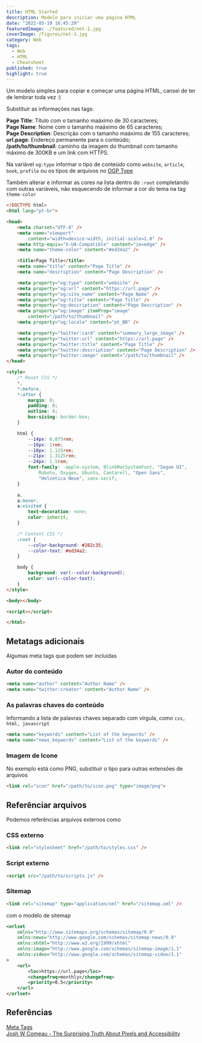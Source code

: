 ```yaml
---
title: HTML Started
description: Modelo para iniciar uma página HTML
date: "2022-05-19 16:45:29"
featuredImage: ./featured/net-1.jpg
coverImage: /figures/net-1.jpg
category: Web
tags:
  - Web
  - HTML
  - Cheatsheet
published: true
highlight: true  
---
```


Um modelo simples para copiar e começar uma página HTML, cansei de ter de lembrar toda vez :)

Substituir as informações nas tags:

**Page Title**: Título com o tamanho maáximo de 30 caracteres;  
**Page Name**: Nome com o tamanho maáximo de 65 caracteres;  
**Page Description**: Descrição com o tamanho maáximo de 155 caracteres;  
**url.page**: Endereço permanente para o conteúdo;  
**/path/to/thumbnail**: caminho da imagem do thumbnail com tamanho máximo de 300KB e um link com HTTPS.

Na variável `og:type` informar o tipo de conteúdo como `website`, `article`, `book`, `profile` ou os tipos de arquivos no [OGP Type](https://ogp.me/#types)

Também alterar e informar as cores na lista dentro do `:root` completando com outras variáveis, não esquecendo de informar a cor do tema na tag `theme-color` 

```html
<!DOCTYPE html>
<html lang="pt-br">

<head>
    <meta charset="UTF-8" />
    <meta name="viewport" 
        content="width=device-width, initial-scale=1.0" />
    <meta http-equiv="X-UA-Compatible" content="ie=edge" />
    <meta name="theme-color" content="#ed34a2" />

    <title>Page Title</title>
    <meta name="title" content="Page Title" />
    <meta name="description" content="Page Description" />

    <meta property="og:type" content="website" />
    <meta property="og:url" content="https://url.page" />
    <meta property="og:site_name" content="Page Name" />
    <meta property="og:title" content="Page Title" />
    <meta property="og:description" content="Page Description" />
    <meta property="og:image" itemProp="image" 
        content="/path/to/thumbnail" />
    <meta property="og:locale" content="pt_BR" />

    <meta property="twitter:card" content="summary_large_image" />
    <meta property="twitter:url" content="https://url.page" />
    <meta property="twitter:title" content="Page Title" />
    <meta property="twitter:description" content="Page Description" />
    <meta property="twitter:image" content="/path/to/thumbnail" />
</head>

<style>
    /* Reset CSS */
    *,
    *:before,
    *:after {
        margin: 0;
        padding: 0;
        outline: 0;
        box-sizing: border-box;
    }

    html {
        --14px: 0.875rem;
        --16px: 1rem;
        --18px: 1.125rem;
        --21px: 1.3125rem;
        --24px: 1.5rem;
        font-family: -apple-system, BlinkMacSystemFont, "Segoe UI", 
            Roboto, Oxygen, Ubuntu, Cantarell, "Open Sans", 
            "Helvetica Neue", sans-serif;
    }

    a,
    a:hover,
    a:visited {
        text-decoration: none;
        color: inherit;
    }

    /* Content CSS */
    :root {
        --color-background: #282c35;
        --color-text: #ed34a2;
    }

    body {
        background: var(--color-background);
        color: var(--color-text);
    }
</style>

<body></body>

<script></script>

</html>
```

## Metatags adicionais

Algumas meta tags que podem ser incluidas

### Autor do conteúdo

```html
<meta name="author" content="Author Name" />
<meta name="twitter:creator" content="Author Name" />
```

### As palavras chaves do conteúdo

Informando a lista de palavras chaves separado com vírgula, como `css, html, javascript` 

```html
<meta name="keywords" content="List of the keywords" />
<meta name="news_keywords" content="List of the keywords" />
```

### Imagem de Icone

No exemplo está como PNG, substituir o tipo para outras extensões de arquivos

```html
<link rel="icon" href="/path/to/icon.png" type="image/png">
```

## Referênciar arquivos

Podemos referências arquivos externos como

### CSS externo

```html
<link rel="stylesheet" href="/path/to/styles.css" />
```

### Script externo

```html
<script src="/path/to/scripts.js" />
```

### Sitemap  

```html
<link rel="sitemap" type="application/xml" href="/sitemap.xml" />
```

com o modelo de sitemap

```xml
<urlset 
    xmlns="http://www.sitemaps.org/schemas/sitemap/0.9" 
    xmlns:news="http://www.google.com/schemas/sitemap-news/0.9" 
    xmlns:xhtml="http://www.w3.org/1999/xhtml" 
    xmlns:image="http://www.google.com/schemas/sitemap-image/1.1"
    xmlns:video="http://www.google.com/schemas/sitemap-video/1.1"
>
    <url>
        <loc>https://url.page</loc>
        <changefreq>monthly</changefreq>
        <priority>0.5</priority>
    </url>
</urlset>
```

## Referências

[Meta Tags](https://metatags.io/)  
[Josh W Comeau - The Surprising Truth About Pixels and Accessibility](https://www.joshwcomeau.com/css/surprising-truth-about-pixels-and-accessibility/)
